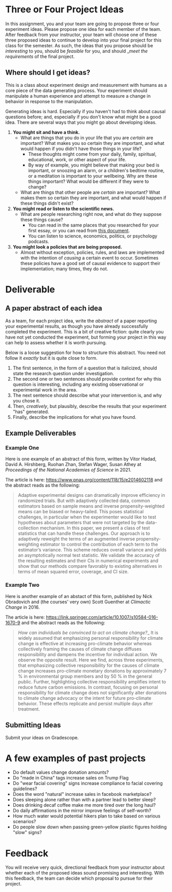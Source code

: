# Three or Four Project Ideas 

In this assignment, you and your team are going to propose three or four experiment ideas. Please propose one idea for each member of the team. After feedback from your instructor, your team will choose one of these three proposed ideas to continue to develop into your final project for this class for the semester. As such, the ideas that you propose should be _interesting_ to you, should be _feasible_ for you, and should __meet the requirements_ of the final project. 

## Where should I get ideas? 

This is a class about experiment design and measurement with humans as a core piece of the data generating process. Your experiment should manipulate a human experience and attempt to measure a change in behavior in response to the manipulation. 

Generating ideas is hard. Especially if you haven't had to think about causal questions before; and, especially if you don't know what might be a good idea. There are several ways that you might go about developing ideas. 

1. **You might sit and have a think.** 
   - What are things that you do in your life that you are _certain_ are important? What makes you so certain they are important, and what would happen if you didn't have those things in your life? 
     - These thoughts might come from your daily, family, spiritual, educational, work, or other aspect of your life. 
     - By way of example, you might believe that making your bed is important, or snoozing an alarm, or a children's bedtime routine, or a meditation is important to your wellbeing. Why are these things important? What would be different if they were to change? 
   - What are things that other people are _certain_ are important? What makes them so certain they are important, and what would happen if these things didn't exist? 
2. **You might read or listen to the scientific news.**
   - What are people researching right now, and what do they suppose these things cause? 
     - You can read in the same places that you researched for your first essay, or you can read from [this document](https://docs.google.com/document/d/1IMsGTHmklhvetfJJfEm9dhoFM7bvb-YOkN_6mAM8kFM/edit?usp%3Dsharing#heading=h.t4trmpmc92bg). 
     - You can listen to science, economics, politics, or psychology podcasts.
3. **You might look a policies that are being proposed.**
   - Almost without exception, policies, rules, and laws are implemented with the intention of _causing_ a certain event to occur. Sometimes these policies have a good set of causal evidence to support their implementation; many times, they do not. 

# Deliverable 

## A paper abstract of each idea 

As a team, for each project idea, write the _abstract_ of a paper reporting your experimental results, as though you have already successfully completed the experiment. This is a bit of creative fiction: quite clearly you have not yet conducted the experiment, but forming your project in this way can help to assess whether it is worth pursuing. 

Below is a loose suggestion for how to structure this abstract. You need not follow it _exactly_ but it is quite close to form. 

1. The first sentence, in the form of a question that is italicized, should state the research question under investigation. 
2. The second one or two sentences should provide context for why this question is interesting, including any existing observational or experimental work in the area. 
3. The next sentence should describe what your intervention is, and why you chose it. 
4. Then, _creatively_, but plausibly, describe the results that your experiment "has" generated.
5. Finally, describe the implications for what you have found.

## Example Deliverables 
### Example One 

Here is one example of an abstract of this form, written by Vitor Hadad, David A. Hirshberg, Ruohan Zhan, Stefan Wager, Susan Athey at _Proceedings of the National Academies of Science_ in 2021.

The article is here: https://www.pnas.org/content/118/15/e2014602118 and the abstract reads as the following: 

> Adaptive experimental designs can dramatically improve efficiency in randomized trials. But with adaptively collected data, common estimators based on sample means and inverse propensity-weighted means can be biased or heavy-tailed. This poses statistical challenges, in particular when the experimenter would like to test hypotheses about parameters that were not targeted by the data-collection mechanism. In this paper, we present a class of test statistics that can handle these challenges. Our approach is to adaptively reweight the terms of an augmented inverse propensity-weighting estimator to control the contribution of each term to the estimator’s variance. This scheme reduces overall variance and yields an asymptotically normal test statistic. We validate the accuracy of the resulting estimates and their CIs in numerical experiments and show that our methods compare favorably to existing alternatives in terms of mean squared error, coverage, and CI size.

### Example Two 

Here is another example of an abstact of this form, published by Nick Obradovich and (the courses' very own) Scott Guenther at _Climactic Change_ in 2016. 

The article is here: https://link.springer.com/article/10.1007/s10584-016-1670-9 and the abstract reads as the following: 

> _How can individuals be convinced to act on climate change?__ It is widely assumed that emphasizing personal responsibility for climate change is effective at increasing pro-climate behavior whereas collectively framing the causes of climate change diffuses responsibility and dampens the incentive for individual action. We observe the opposite result. Here we find, across three experiments, that emphasizing collective responsibility for the causes of climate change increases pro-climate monetary donations by approximately 7 % in environmental group members and by 50 % in the general public. Further, highlighting collective responsibility amplifies intent to reduce future carbon emissions. In contrast, focusing on personal responsibility for climate change does not significantly alter donations to climate change advocacy or the intent for future pro-climate behavior. These effects replicate and persist multiple days after treatment.

## Submitting Ideas 

Submit your ideas on Gradescope.

# A few examples of past projects

- Do default values change donation amounts?
- Do "made in China" tags increase sales on Trump Flag
- Do "wear facial covering" signs increase compliance to facial covering guidelines?
- Does the word "natural" increase sales in facebook marketplace?
- Does sleeping alone rather than with a partner lead to better sleep?
- Does drinking decaf coffee make me more tired over the long haul?
- Do daily affirmations in the mirror improve feelings of self-worth?
- How much water would potential hikers plan to take based on various scenarios?
- Do people slow down when passing green-yellow plastic figures holding "slow" signs?

# Feedback

You will receive very quick, directional feedback from your instructor about whether each of the proposed ideas sound promising and interesting. With this feedback, the team can decide which proposal to pursue for their project. 
